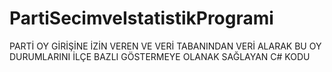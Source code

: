# PartiSecimveIstatistikProgrami
PARTİ OY GİRİŞİNE İZİN VEREN VE VERİ TABANINDAN VERİ ALARAK BU OY DURUMLARINI İLÇE BAZLI GÖSTERMEYE OLANAK SAĞLAYAN C# KODU
